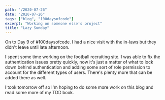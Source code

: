 ```yaml
---
path: "/2020-07-26"
date: "2020-07-26"
tags: ["blog", "100daysofcode"]
excerpt: "Working on someone else's project"
title: "Lazy Sunday"
---
```


On to Day 9 of \#100daysofcode. I had a nice visit with the in-laws but they didn't leave until late afternoon. 

I spent some time working on the football recruiting site. I was able to fix the authentication issues pretty quickly, now it's just a matter of what to lock down behind authentication and adding some sort of role permission to account for the different types of users. There's plenty more that can be added there as well.

I took tomorrow off so I'm hoping to do some more work on this blog and read some more of my TDD book.

